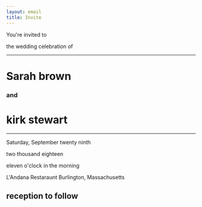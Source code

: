 ```yaml
---
layout: email
title: Invite
---
```


You're invited to

the wedding celebration of

<hr>

# Sarah brown

### and

# kirk stewart

<hr>

Saturday, September twenty ninth

two thousand eighteen

eleven o'clock in the morning

L'Andana Restaraunt
Burlington, Massachusetts

## reception to follow
